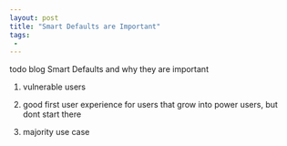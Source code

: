 ```yaml
---
layout: post
title: "Smart Defaults are Important"
tags:
 -
---
```


todo blog Smart Defaults and why they are important

1. vulnerable users

2. good first user experience for users that grow into power users, but dont start there

3. majority use case

